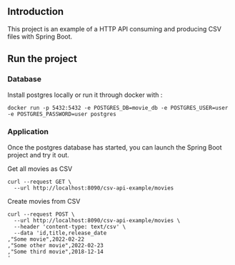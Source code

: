 ## Introduction
This project is an example of a HTTP API consuming and producing CSV files with Spring Boot.

## Run the project
### Database
Install postgres locally or run it through docker with :
```
docker run -p 5432:5432 -e POSTGRES_DB=movie_db -e POSTGRES_USER=user -e POSTGRES_PASSWORD=user postgres
```

### Application
Once the postgres database has started, you can launch the Spring Boot project and try it out.

Get all movies as CSV
```
curl --request GET \
  --url http://localhost:8090/csv-api-example/movies
```

Create movies from CSV
```
curl --request POST \
  --url http://localhost:8090/csv-api-example/movies \
  --header 'content-type: text/csv' \
  --data 'id,title,release_date
,"Some movie",2022-02-22
,"Some other movie",2022-02-23
,"Some third movie",2018-12-14
'
```
